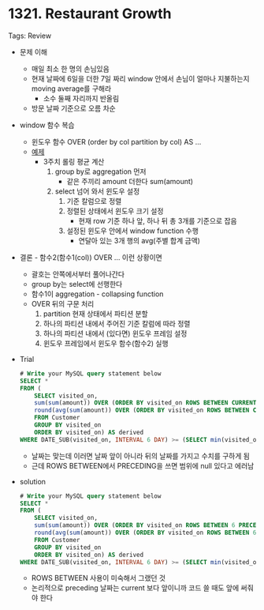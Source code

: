 # 1321. Restaurant Growth

Tags: Review

- 문제 이해
    - 매일 최소 한 명의 손님있음
    - 현재 날짜에 6일을 더한 7일 짜리 window 안에서 손님이 얼마나 지불하는지 moving average를 구해라
        - 소수 둘째 자리까지 반올림
    - 방문 날짜 기준으로 오름 차순
- window 함수 복습
    - 윈도우 함수 OVER (order by col partition by col) AS  …
    - [예제](https://www.notion.so/16-dd200389011e4e70a9f62b9cc40e318a?pvs=21)
        - 3주치 롤링 평균 계산
            1. group by로 aggregation 먼저 
                - 같은 주끼리 amount 더한다 sum(amount)
            2. select 넘어 와서 윈도우 설정 
                1. 기준 칼럼으로 정렬 
                2. 정렬된 상태에서 윈도우 크기 설정 
                    - 현재 row 기준 하나 앞, 하나 뒤 총 3개를 기준으로 잡음
                3. 설정된 윈도우 안에서 window function 수행
                    - 연달아 있는 3개 행의 avg(주별 합계 금액)
- 결론 - 함수2(함수1(col)) OVER … 이런 상황이면
    - 괄호는 안쪽에서부터 풀어나간다
    - group by는 select에 선행한다
    - 함수1이 aggregation - collapsing function
    - OVER 뒤의 구문 처리
        1. partition 현재 상태에서 파티션 분할
        2. 하나의 파티션 내에서 주어진 기준 칼럼에 따라 정렬 
        3. 하나의 파티션 내에서 (있다면) 윈도우 프레임 설정 
        4. 윈도우 프레임에서 윈도우 함수(함수2) 실행 
- Trial
    
    ```sql
    # Write your MySQL query statement below
    SELECT *
    FROM (
        SELECT visited_on, 
        sum(sum(amount)) OVER (ORDER BY visited_on ROWS BETWEEN CURRENT ROW AND 6 FOLLOWING) AS amount, 
        round(avg(sum(amount)) OVER (ORDER BY visited_on ROWS BETWEEN CURRENT ROW AND 6 FOLLOWING), 2) AS average_amount
        FROM Customer
        GROUP BY visited_on
        ORDER BY visited_on) AS derived
    WHERE DATE_SUB(visited_on, INTERVAL 6 DAY) >= (SELECT min(visited_on) FROM Customer);
    ```
    
    - 날짜는 맞는데 이러면 날짜 앞이 아니라 뒤의 날짜를 가지고 수치를 구하게 됨
    - 근데 ROWS BETWEEN에서 PRECEDING을 쓰면 범위에 null 있다고 에러남
- solution
    
    ```sql
    # Write your MySQL query statement below
    SELECT *
    FROM (
        SELECT visited_on, 
        sum(sum(amount)) OVER (ORDER BY visited_on ROWS BETWEEN 6 PRECEDING AND CURRENT ROW) AS amount, 
        round(avg(sum(amount)) OVER (ORDER BY visited_on ROWS BETWEEN 6 PRECEDING AND CURRENT ROW), 2) AS average_amount
        FROM Customer
        GROUP BY visited_on
        ORDER BY visited_on) AS derived
    WHERE DATE_SUB(visited_on, INTERVAL 6 DAY) >= (SELECT min(visited_on) FROM Customer);
    ```
    
    - ROWS BETWEEN 사용이 미숙해서 그랬던 것
    - 논리적으로 preceding 날짜는 current 보다 앞이니까 코드 쓸 때도 앞에 써줘야 한다